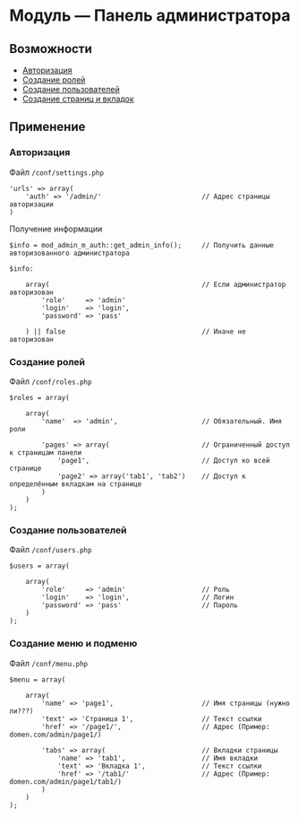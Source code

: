# Модуль &mdash; Панель администратора

## Возможности
- [Авторизация](#auth)
- [Создание ролей](#roles)
- [Создание пользователей](#users)
- [Создание страниц и вкладок](#pages)


## Применение

### <a id="auth"></a>Авторизация

Файл `/conf/settings.php`

	'urls' => array(
		'auth' => '/admin/'							// Адрес страницы авторизации
	)

Получение информации

	$info = mod_admin_m_auth::get_admin_info();		// Получить данные авторизованного администратора

	$info:
		
		array(										// Если администратор авторизован
			'role'     => 'admin'
			'login'    => 'login',
			'password' => 'pass'
		
		) || false									// Иначе не авторизован

### <a id="roles"></a>Создание ролей

Файл `/conf/roles.php`

	$roles = array(
		
		array(
			'name'  => 'admin',						// Обязательный. Имя роли
			
			'pages' => array(						// Ограниченный доступ к страницам панели
				'page1',							// Доступ ко всей странице
				'page2' => array('tab1', 'tab2')	// Доступ к определённым вкладкам на странице
			)
		)
	);


### <a id="users"></a>Создание пользователей

Файл `/conf/users.php`

	$users = array(
		
		array(
			'role'     => 'admin'					// Роль
			'login'    => 'login',					// Логин
			'password' => 'pass'					// Пароль
		)
	);


### <a id="pages"></a>Создание меню и подменю

Файл `/conf/menu.php`

	$menu = array(

		array(
			'name' => 'page1',						// Имя страницы (нужно ли???)
			'text' => 'Страница 1',					// Текст ссылки
			'href' => '/page1/',					// Адрес (Пример: domen.com/admin/page1/)
			
			'tabs' => array(						// Вкладки страницы
				'name' => 'tab1',					// Имя вкладки
				'text' => 'Вкладка 1',				// Текст ссылки
				'href' => '/tab1/'					// Адрес (Пример: domen.com/admin/page1/tab1/)
			)
		)
	);